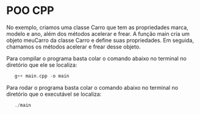 # POO CPP
 
No exemplo, criamos uma classe Carro que tem as propriedades marca, modelo e ano, além dos métodos acelerar e frear. A função main cria um objeto meuCarro da classe Carro e define suas propriedades. Em seguida, chamamos os métodos acelerar e frear desse objeto.

Para compilar o programa basta colar o comando abaixo no terminal no diretório que ele se localiza:

```c
   g++ main.cpp -o main
```   

Para rodar o programa basta colar o comando abaixo no terminal no diretório que o executável se localiza:

```c
   ./main
```   
